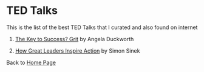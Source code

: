 # TED Talks

This is the list of the best TED Talks that I curated and also found on internet

1. [The Key to Success? Grit](https://www.ted.com/talks/angela_lee_duckworth_the_key_to_success_grit?language=en) by Angela Duckworth

2. [How Great Leaders Inspire Action](https://www.ted.com/talks/simon_sinek_how_great_leaders_inspire_action?language=en) by Simon Sinek

Back to [Home Page](../README.md)
